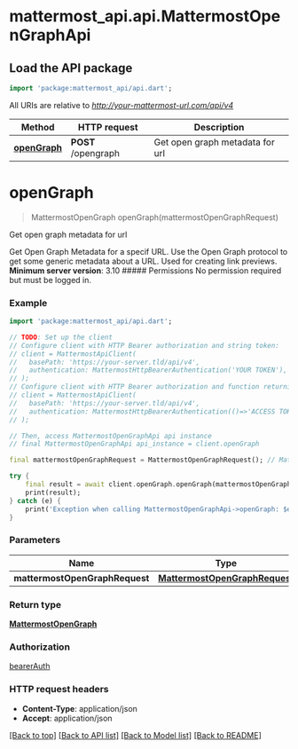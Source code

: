 # mattermost_api.api.MattermostOpenGraphApi

## Load the API package
```dart
import 'package:mattermost_api/api.dart';
```

All URIs are relative to *http://your-mattermost-url.com/api/v4*

Method | HTTP request | Description
------------- | ------------- | -------------
[**openGraph**](MattermostOpenGraphApi.md#opengraph) | **POST** /opengraph | Get open graph metadata for url


# **openGraph**
> MattermostOpenGraph openGraph(mattermostOpenGraphRequest)

Get open graph metadata for url

Get Open Graph Metadata for a specif URL. Use the Open Graph protocol to get some generic metadata about a URL. Used for creating link previews.  __Minimum server version__: 3.10  ##### Permissions No permission required but must be logged in. 

### Example
```dart
import 'package:mattermost_api/api.dart';

// TODO: Set up the client
// Configure client with HTTP Bearer authorization and string token:
// client = MattermostApiClient(
//   basePath: 'https://your-server.tld/api/v4',
//   authentication: MattermostHttpBearerAuthentication('YOUR TOKEN'),
// );
// Configure client with HTTP Bearer authorization and function returning a string:
// client = MattermostApiClient(
//   basePath: 'https://your-server.tld/api/v4',
//   authentication: MattermostHttpBearerAuthentication(()=>'ACCESS TOKEN FROM FUNCTION'),
// );

// Then, access MattermostOpenGraphApi api instance
// final MattermostOpenGraphApi api_instance = client.openGraph

final mattermostOpenGraphRequest = MattermostOpenGraphRequest(); // MattermostOpenGraphRequest | 

try {
    final result = await client.openGraph.openGraph(mattermostOpenGraphRequest);
    print(result);
} catch (e) {
    print('Exception when calling MattermostOpenGraphApi->openGraph: $e\n');
}
```

### Parameters

Name | Type | Description  | Notes
------------- | ------------- | ------------- | -------------
 **mattermostOpenGraphRequest** | [**MattermostOpenGraphRequest**](MattermostOpenGraphRequest.md)|  | 

### Return type

[**MattermostOpenGraph**](MattermostOpenGraph.md)

### Authorization

[bearerAuth](../GENERATED_README.md#bearerAuth)

### HTTP request headers

 - **Content-Type**: application/json
 - **Accept**: application/json

[[Back to top]](#) [[Back to API list]](../GENERATED_README.md#documentation-for-api-endpoints) [[Back to Model list]](../GENERATED_README.md#documentation-for-models) [[Back to README]](../GENERATED_README.md)

